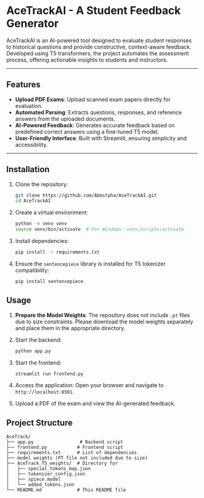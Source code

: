 # AceTrackAI - A Student Feedback Generator

AceTrackAI is an AI-powered tool designed to evaluate student responses to historical questions and provide constructive, context-aware feedback. Developed using T5 transformers, the project automates the assessment process, offering actionable insights to students and instructors.

---

## Features

- **Upload PDF Exams**: Upload scanned exam papers directly for evaluation.  
- **Automated Parsing**: Extracts questions, responses, and reference answers from the uploaded documents.  
- **AI-Powered Feedback**: Generates accurate feedback based on predefined correct answers using a fine-tuned T5 model.  
- **User-Friendly Interface**: Built with Streamlit, ensuring simplicity and accessibility.

---

## Installation

1. Clone the repository:
   ```bash
   git clone https://github.com/Abmstpha/AceTrackAI.git
   cd AceTrackAI
   ```

2. Create a virtual environment:
   ```bash
   python -m venv venv
   source venv/bin/activate  # For Windows: venv\Scripts\activate
   ```

3. Install dependencies:
   ```bash
   pip install -r requirements.txt
   ```

4. Ensure the `sentencepiece` library is installed for T5 tokenizer compatibility:
   ```bash
   pip install sentencepiece
   ```

## Usage

1. **Prepare the Model Weights**: The repository does not include `.pt` files due to size constraints. Please download the model weights separately and place them in the appropriate directory.

2. Start the backend:
   ```bash
   python app.py
   ```

3. Start the frontend:
   ```bash
   streamlit run frontend.py
   ```

4. Access the application: Open your browser and navigate to `http://localhost:8501`.

5. Upload a PDF of the exam and view the AI-generated feedback.

## Project Structure

```plaintext
AceTrack/
├── app.py                 # Backend script
├── frontend.py           # Frontend script
├── requirements.txt      # List of dependencies 
├── model weights (PT file not included due to size) 
├── AceTrack_T5_weights/  # Directory for 
│   ├── special_tokens_map.json
│   ├── tokenizer_config.json
│   ├── spiece.model
│   └── added_tokens.json
└── README.md             # This README file
```